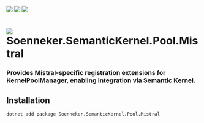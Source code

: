 ﻿[![](https://img.shields.io/nuget/v/soenneker.semantickernel.pool.mistral.svg?style=for-the-badge)](https://www.nuget.org/packages/soenneker.semantickernel.pool.mistral/)
[![](https://img.shields.io/github/actions/workflow/status/soenneker/soenneker.semantickernel.pool.mistral/publish-package.yml?style=for-the-badge)](https://github.com/soenneker/soenneker.semantickernel.pool.mistral/actions/workflows/publish-package.yml)
[![](https://img.shields.io/nuget/dt/soenneker.semantickernel.pool.mistral.svg?style=for-the-badge)](https://www.nuget.org/packages/soenneker.semantickernel.pool.mistral/)

# ![](https://user-images.githubusercontent.com/4441470/224455560-91ed3ee7-f510-4041-a8d2-3fc093025112.png) Soenneker.SemanticKernel.Pool.Mistral
### Provides Mistral-specific registration extensions for KernelPoolManager, enabling integration via Semantic Kernel.

## Installation

```
dotnet add package Soenneker.SemanticKernel.Pool.Mistral
```
